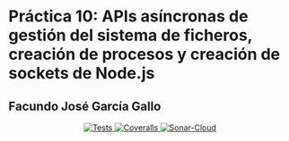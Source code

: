 # Práctica 10: APIs asíncronas de gestión del sistema de ficheros, creación de procesos y creación de sockets de Node.js

## Facundo José García Gallo


<p align="center">
  <a href="https://github.com/ULL-ESIT-INF-DSI-2223/ull-esit-inf-dsi-22-23-prct10-fs-proc-sockets-funko-app-facu2002/actions/workflows/node.js.yml">
    <img alt="Tests" src="https://github.com/ULL-ESIT-INF-DSI-2223/ull-esit-inf-dsi-22-23-prct10-fs-proc-sockets-funko-app-facu2002/actions/workflows/node.js.yml/badge.svg">
  </a>
  <a href="https://github.com/ULL-ESIT-INF-DSI-2223/ull-esit-inf-dsi-22-23-prct10-fs-proc-sockets-funko-app-facu2002/actions/workflows/coveralls.yml">
    <img alt="Coveralls" src="https://github.com/ULL-ESIT-INF-DSI-2223/ull-esit-inf-dsi-22-23-prct10-fs-proc-sockets-funko-app-facu2002/actions/workflows/coveralls.yml/badge.svg">
  </a>
  <a href="https://github.com/ULL-ESIT-INF-DSI-2223/ull-esit-inf-dsi-22-23-prct10-fs-proc-sockets-funko-app-facu2002/actions/workflows/sonarcloud.yml">
    <img alt="Sonar-Cloud" src="https://github.com/ULL-ESIT-INF-DSI-2223/ull-esit-inf-dsi-22-23-prct10-fs-proc-sockets-funko-app-facu2002/actions/workflows/sonarcloud.yml/badge.svg">
  </a>
</p>

